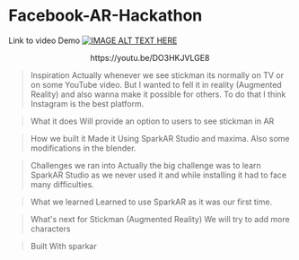 # Facebook-AR-Hackathon

Link to video Demo
[![IMAGE ALT TEXT HERE](https://github.com/sanket9006/Facebook-AR-Hackathon/blob/master/WorldObject/Capture.PNG)](https://youtu.be/DO3HKJVLGE8)

<p align="center"> https://youtu.be/DO3HKJVLGE8</p>

> Inspiration
Actually whenever we see stickman its normally on TV or on some YouTube video. But I wanted to fell it in reality (Augmented Reality) and also wanna make it possible for others. To do that I think Instagram is the best platform.

> What it does
Will provide an option to users to see stickman in AR

> How we built it
Made it Using SparkAR Studio and maxima. Also some modifications in the blender.

> Challenges we ran into
Actually the big challenge was to learn SparkAR Studio as we never used it and while installing it had to face many difficulties.

> What we learned
Learned to use SparkAR as it was our first time.

> What's next for Stickman (Augmented Reality)
We will try to add more characters

> Built With
sparkar

